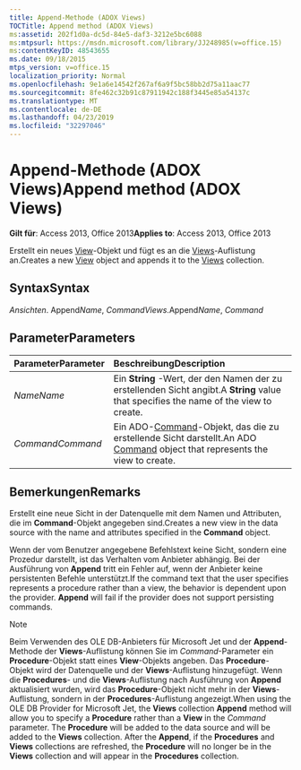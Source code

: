 ```yaml
---
title: Append-Methode (ADOX Views)
TOCTitle: Append method (ADOX Views)
ms:assetid: 202f1d0a-dc5d-84e5-daf3-3212e5bc6088
ms:mtpsurl: https://msdn.microsoft.com/library/JJ248985(v=office.15)
ms:contentKeyID: 48543655
ms.date: 09/18/2015
mtps_version: v=office.15
localization_priority: Normal
ms.openlocfilehash: 9e1a6e14542f267af6a9f5bc58bb2d75a11aac77
ms.sourcegitcommit: 8fe462c32b91c87911942c188f3445e85a54137c
ms.translationtype: MT
ms.contentlocale: de-DE
ms.lasthandoff: 04/23/2019
ms.locfileid: "32297046"
---
```

# <a name="append-method-adox-views"></a><span data-ttu-id="edeee-102">Append-Methode (ADOX Views)</span><span class="sxs-lookup"><span data-stu-id="edeee-102">Append method (ADOX Views)</span></span>

<span data-ttu-id="edeee-103">**Gilt für**: Access 2013, Office 2013</span><span class="sxs-lookup"><span data-stu-id="edeee-103">**Applies to**: Access 2013, Office 2013</span></span>

<span data-ttu-id="edeee-104">Erstellt ein neues [View](view-object-adox.md)-Objekt und fügt es an die [Views](views-collection-adox.md)-Auflistung an.</span><span class="sxs-lookup"><span data-stu-id="edeee-104">Creates a new [View](view-object-adox.md) object and appends it to the [Views](views-collection-adox.md) collection.</span></span>

## <a name="syntax"></a><span data-ttu-id="edeee-105">Syntax</span><span class="sxs-lookup"><span data-stu-id="edeee-105">Syntax</span></span>

<span data-ttu-id="edeee-106">*Ansichten*. Append*Name*, *Command*</span><span class="sxs-lookup"><span data-stu-id="edeee-106">*Views*.Append*Name*, *Command*</span></span>

## <a name="parameters"></a><span data-ttu-id="edeee-107">Parameter</span><span class="sxs-lookup"><span data-stu-id="edeee-107">Parameters</span></span>

|<span data-ttu-id="edeee-108">Parameter</span><span class="sxs-lookup"><span data-stu-id="edeee-108">Parameter</span></span>|<span data-ttu-id="edeee-109">Beschreibung</span><span class="sxs-lookup"><span data-stu-id="edeee-109">Description</span></span>|
|:--------|:----------|
|<span data-ttu-id="edeee-110">*Name*</span><span class="sxs-lookup"><span data-stu-id="edeee-110">*Name*</span></span> |<span data-ttu-id="edeee-111">Ein **String** -Wert, der den Namen der zu erstellenden Sicht angibt.</span><span class="sxs-lookup"><span data-stu-id="edeee-111">A **String** value that specifies the name of the view to create.</span></span>|
|<span data-ttu-id="edeee-112">*Command*</span><span class="sxs-lookup"><span data-stu-id="edeee-112">*Command*</span></span> |<span data-ttu-id="edeee-113">Ein ADO-[Command](command-object-ado.md)-Objekt, das die zu erstellende Sicht darstellt.</span><span class="sxs-lookup"><span data-stu-id="edeee-113">An ADO [Command](command-object-ado.md) object that represents the view to create.</span></span>|

## <a name="remarks"></a><span data-ttu-id="edeee-114">Bemerkungen</span><span class="sxs-lookup"><span data-stu-id="edeee-114">Remarks</span></span>

<span data-ttu-id="edeee-115">Erstellt eine neue Sicht in der Datenquelle mit dem Namen und Attributen, die im **Command**-Objekt angegeben sind.</span><span class="sxs-lookup"><span data-stu-id="edeee-115">Creates a new view in the data source with the name and attributes specified in the **Command** object.</span></span>

<span data-ttu-id="edeee-p101">Wenn der vom Benutzer angegebene Befehlstext keine Sicht, sondern eine Prozedur darstellt, ist das Verhalten vom Anbieter abhängig. Bei der Ausführung von **Append** tritt ein Fehler auf, wenn der Anbieter keine persistenten Befehle unterstützt.</span><span class="sxs-lookup"><span data-stu-id="edeee-p101">If the command text that the user specifies represents a procedure rather than a view, the behavior is dependent upon the provider. **Append** will fail if the provider does not support persisting commands.</span></span>

> [!NOTE]
> <span data-ttu-id="edeee-p102">Beim Verwenden des OLE DB-Anbieters für Microsoft Jet und der **Append**-Methode der **Views**-Auflistung können Sie im *Command*-Parameter ein **Procedure**-Objekt statt eines **View**-Objekts angeben. Das **Procedure**-Objekt wird der Datenquelle und der **Views**-Auflistung hinzugefügt. Wenn die **Procedures**- und die **Views**-Auflistung nach Ausführung von **Append** aktualisiert wurden, wird das **Procedure**-Objekt nicht mehr in der **Views**-Auflistung, sondern in der **Procedures**-Auflistung angezeigt.</span><span class="sxs-lookup"><span data-stu-id="edeee-p102">When using the OLE DB Provider for Microsoft Jet, the **Views** collection **Append** method will allow you to specify a **Procedure** rather than a **View** in the *Command* parameter. The **Procedure** will be added to the data source and will be added to the **Views** collection. After the **Append**, if the **Procedures** and **Views** collections are refreshed, the **Procedure** will no longer be in the **Views** collection and will appear in the **Procedures** collection.</span></span>


